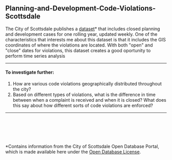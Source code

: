 ## Planning-and-Development-Code-Violations-Scottsdale

The City of Scottsdale publishes a [dataset](http://data.scottsdaleaz.gov/dataset/planning-and-development-code-violations)* that includes closed planning and development cases for one rolling year, updated weekly.  One of the characteristics that interests me about this dataset is that it includes the GIS coordinates of where the violations are located.  With both "open" and "close" dates for violations, this dataset creates a good oportunity to perform time series analysis
___
#### To investigate further:
1. How are various code violations geographically distributed throughout the city?
3. Based on different types of violations, what is the difference in time between when a complaint is received and when it is closed?  What does this say about how different sorts of code violations are enforced?
___
<br/>
<br/>
<br/>
<br/>

*Contains information from the City of Scottsdale Open Database Portal, which is made available here under the [Open Database License](http://www.scottsdaleaz.gov/AssetFactory.aspx?did=69351).
